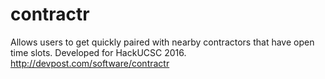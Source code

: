 # contractr
Allows users to get quickly paired with nearby contractors that have open time slots. Developed for HackUCSC 2016. http://devpost.com/software/contractr

